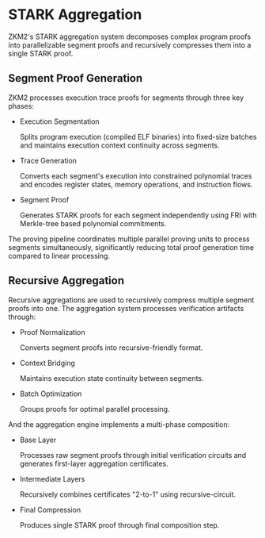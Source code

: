 # STARK Aggregation

ZKM2's STARK aggregation system decomposes complex program proofs into parallelizable segment proofs and recursively compresses them into a single STARK proof. 

## Segment Proof Generation

ZKM2 processes execution trace proofs for segments through three key phases:
- ​Execution Segmentation​​

  Splits program execution (compiled ELF binaries) into fixed-size batches and maintains execution context continuity across segments.
- ​Trace Generation​​
  
  Converts each segment's execution into constrained polynomial traces and encodes register states, memory operations, and instruction flows.
- Segment ​Proof 
  
  Generates STARK proofs for each segment independently using FRI with Merkle-tree based polynomial commitments.

The proving pipeline coordinates multiple parallel proving units to process segments simultaneously, significantly reducing total proof generation time compared to linear processing.

## Recursive Aggregation

Recursive aggregations are used to recursively compress multiple segment proofs into one. The aggregation system processes verification artifacts through:

- ​Proof Normalization​​

  Converts segment proofs into recursive-friendly format.
- ​Context Bridging​​

  Maintains execution state continuity between segments.
- ​Batch Optimization​​

  Groups proofs for optimal parallel processing.

And the aggregation engine implements a multi-phase composition:
- Base Layer​​
  
  Processes raw segment proofs through initial verification circuits and generates first-layer aggregation certificates.
- ​Intermediate Layers​​
  
  Recursively combines certificates "2-to-1" using recursive-circuit. 
- ​Final Compression​​
  
  Produces single STARK proof through final composition step.


